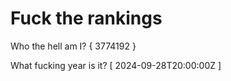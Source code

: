 # Fuck the rankings

Who the hell am I?
{ 3774192 }

What fucking year is it?
[ 2024-09-28T20:00:00Z ]
